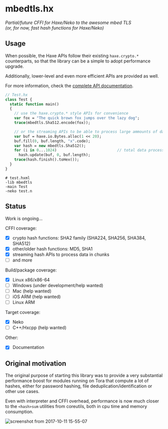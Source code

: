 # mbedtls.hx
_Partial/future CFFI for Haxe/Neko to the awesome mbed TLS_  
_(or, for now, fast hash functions for Haxe/Neko)_

## Usage

When possible, the Haxe APIs follow their existing `haxe.crypto.*` counterparts, so that the library can be a simple to adopt performance upgrade.

Additionally, lower-level and even more efficient APIs are provided as well.

For more information, check the [complete API documentation](https://jonasmalaco.com/mbedtls.hx).

```haxe
// Test.hx
class Test {
  static function main()
  {
    // use the haxe.crypto.* style APIs for convenience
    var fox = "The quick brown fox jumps over the lazy dog";
    trace(mbedtls.Sha512.encode(fox));

    // or the streaming APIs to be able to process large ammounts of data
    var buf = haxe.io.Bytes.alloc(1 << 20);                             // 1 MiB
    buf.fill(0, buf.length, "x".code);
    var hash = new mbedtls.Sha512();
    for (i in 0...1024)                           // total data processed: 1 GiB
      hash.update(buf, 0, buf.length);
    trace(hash.finish().toHex());
  }
}
```

```
# test.hxml
-lib mbedtls
-main Test
-neko test.n
```

## Status

Work is ongoing...

CFFI coverage:

 - [x] crypto hash functions: SHA2 family (SHA224, SHA256, SHA384, SHA512)
 - [x] other/older hash functions: MD5, SHA1
 - [x] streaming hash APIs to process data in chunks
 - [ ] and more

Build/package coverage:

 - [x] Linux x86/x86-64
 - [ ] Windows (under development/help wanted)
 - [ ] Mac (help wanted)
 - [ ] iOS ARM (help wanted)
 - [ ] Linux ARM

Target coverage:

 - [x] Neko
 - [ ] C++/Hxcpp (help wanted)

Other:

 - [x] Documentation

## Original motivation

The original purpose of starting this library was to provide a very substantial performance boost for modules running on Tora that compute a lot of hashes, either for password hashing, file deduplication/identification or other use cases.

Even with interpreter and CFFI overhead, performance is now much closer to the `<hash>sum` utilities from coreutils, both in cpu time and memory consumption.

![screenshot from 2017-10-11 15-55-07](https://user-images.githubusercontent.com/1832496/31460372-9460fc70-ae9c-11e7-98be-41072edd427a.png)

